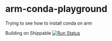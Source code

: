 # arm-conda-playground
Trying to see how to install conda on arm

Building on Shippable
[![Run Status](https://api.shippable.com/projects/5c1e78ca26342b070056ffe5/badge?branch=master)]() 
